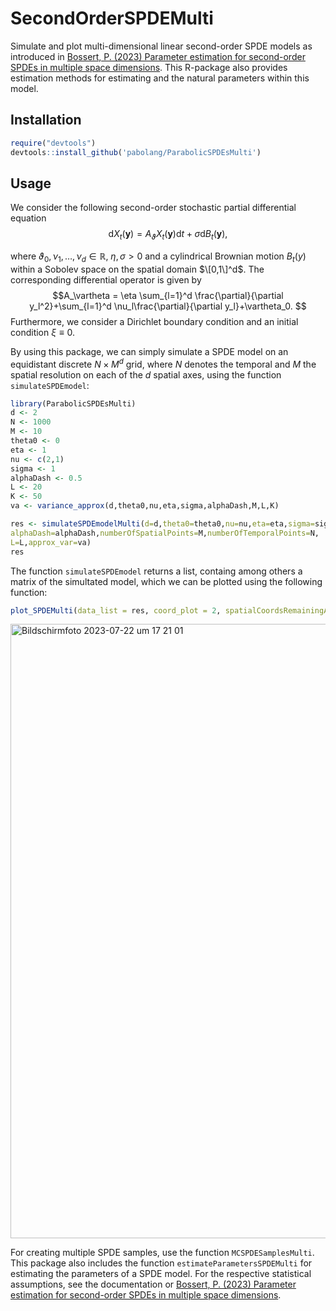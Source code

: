 # SecondOrderSPDEMulti

Simulate and plot multi-dimensional linear second-order SPDE models as introduced in [Bossert, P. (2023) Parameter estimation for second-order SPDEs in multiple space dimensions](https://arxiv.org/abs/2310.17828). This R-package also provides estimation methods for estimating and the natural parameters within this model.

## Installation
```r
require("devtools")
devtools::install_github('pabolang/ParabolicSPDEsMulti')
```

## Usage
We consider the following second-order stochastic partial differential equation 
$$\text{d} X_t(\textbf{y}) = A_\vartheta X_t(\textbf{y})\text{d} t+\sigma\text{d} B_t(\textbf{y}),$$

where $\vartheta_0,\nu_1,\ldots,\nu_d\in\mathbb{R}$, $\eta,\sigma>0$ 
and a cylindrical Brownian motion $B_t(y)$ within a Sobolev space 
on the spatial domain $\[0,1\]^d$. The corresponding differential operator is given by
$$A_\vartheta = \eta \sum_{l=1}^d \frac{\partial}{\partial y_l^2}+\sum_{l=1}^d \nu_l\frac{\partial}{\partial y_l}+\vartheta_0. $$
Furthermore, we consider a Dirichlet boundary condition and an initial condition $\xi\equiv 0$.


By using this package, we can simply simulate a SPDE model on an equidistant discrete $N\times M^d$ grid, 
where $N$ denotes the temporal and $M$ the spatial resolution on each of the $d$ spatial axes, using the function `simulateSPDEmodel`:
```r
library(ParabolicSPDEsMulti)
d <- 2
N <- 1000
M <- 10
theta0 <- 0
eta <- 1
nu <- c(2,1)
sigma <- 1
alphaDash <- 0.5
L <- 20
K <- 50
va <- variance_approx(d,theta0,nu,eta,sigma,alphaDash,M,L,K)

res <- simulateSPDEmodelMulti(d=d,theta0=theta0,nu=nu,eta=eta,sigma=sigma,
alphaDash=alphaDash,numberOfSpatialPoints=M,numberOfTemporalPoints=N,
L=L,approx_var=va)
res
```


The function `simulateSPDEmodel` returns a list, containg among others a matrix of the simultated model, which we can be plotted using the following function:
```r
plot_SPDEMulti(data_list = res, coord_plot = 2, spatialCoordsRemainingAxes = c(0.3,0.7))
```

<img width="983" alt="Bildschirmfoto 2023-07-22 um 17 21 01" src="https://github.com/pabolang/ParabolicSPDEsMulti/assets/78961989/1ad819a1-7a67-46ca-be5a-869b0cc82a52">



For creating multiple SPDE samples, use the function `MCSPDESamplesMulti`. 
This package also includes the function `estimateParametersSPDEMulti` for estimating the parameters of a SPDE model. For the respective statistical assumptions, see the documentation or [Bossert, P. (2023) Parameter estimation for second-order SPDEs in multiple space dimensions](https://arxiv.org/abs/2310.17828).
